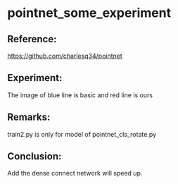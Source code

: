 # pointnet_some_experiment

## Reference:
  https://github.com/charlesq34/pointnet

## Experiment:
  The image of blue line is basic and red line is ours

## Remarks:
  train2.py is only for model of pointnet_cls_rotate.py

## Conclusion:
  Add the dense connect network will speed up.

